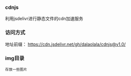 ### cdnjs
利用jsdelivr进行静态文件的cdn加速服务

### 访问方式
地址前缀： https://cdn.jsdelivr.net/gh/dalaolala/cdnjs@v1.0/

### img目录

`存放一些图片`



